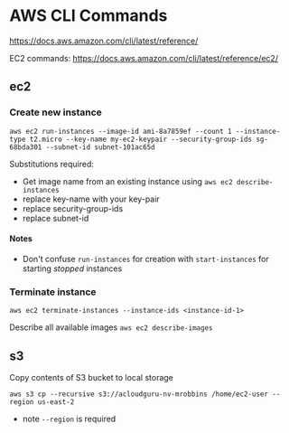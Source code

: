 # AWS CLI Commands

https://docs.aws.amazon.com/cli/latest/reference/

EC2 commands: https://docs.aws.amazon.com/cli/latest/reference/ec2/

## ec2

### Create new instance

`aws ec2 run-instances --image-id ami-8a7859ef --count 1 --instance-type t2.micro --key-name my-ec2-keypair --security-group-ids sg-68bda301 --subnet-id subnet-101ac65d`

Substitutions required:
- Get image name from an existing instance using `aws ec2 describe-instances`
- replace key-name with your key-pair
- replace security-group-ids
- replace subnet-id

#### Notes

- Don't confuse `run-instances` for creation with `start-instances` for starting _stopped_ instances

### Terminate instance

`aws ec2 terminate-instances --instance-ids <instance-id-1>`


Describe all available images
`aws ec2 describe-images`

## s3

Copy contents of S3 bucket to local storage

`aws s3 cp --recursive s3://acloudguru-nv-mrobbins /home/ec2-user --region us-east-2`

- note `--region` is required
